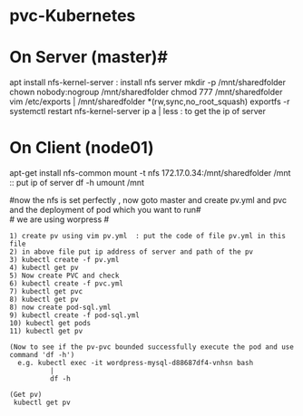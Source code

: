 # pvc-Kubernetes
# On Server (master)#
apt install nfs-kernel-server : install nfs server
mkdir -p /mnt/sharedfolder
chown nobody:nogroup /mnt/sharedfolder
chmod 777 /mnt/sharedfolder
vim /etc/exports
    |
    /mnt/sharedfolder *(rw,sync,no_root_squash)
exportfs -r
systemctl restart nfs-kernel-server
ip a | less :  to get the ip of server

# On Client (node01) #
apt-get install nfs-common
mount -t nfs 172.17.0.34:/mnt/sharedfolder /mnt  :: put ip of server
df -h
umount /mnt
    
 #now the nfs is set perfectly , now goto master and create pv.yml and pvc and the deployment of pod which you want to run#   
    # we are using worpress #
    
    1) create pv using vim pv.yml  : put the code of file pv.yml in this file
    2) in above file put ip address of server and path of the pv
    3) kubectl create -f pv.yml
    4) kubectl get pv
    5) Now create PVC and check
    6) kubectl create -f pvc.yml
    7) kubectl get pvc
    8) kubectl get pv
    8) now create pod-sql.yml
    9) kubectl create -f pod-sql.yml
    10) kubectl get pods
    11) kubectl get pv
    
    (Now to see if the pv-pvc bounded successfully execute the pod and use command 'df -h')
      e.g. kubectl exec -it wordpress-mysql-d88687df4-vnhsn bash
              |
              df -h
              
    (Get pv)
     kubectl get pv
